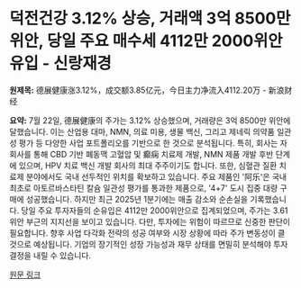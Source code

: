 # 덕전건강 3.12% 상승, 거래액 3억 8500만 위안, 당일 주요 매수세 4112만 2000위안 유입 - 신랑재경

**원제목:** 德展健康涨3.12%，成交额3.85亿元，今日主力净流入4112.20万 - 新浪财经

**요약:** 7월 22일, 德展健康의 주가는 3.12% 상승했으며, 거래량은 3억 8500만 위안에 달했습니다.  이는 산업용 대마, NMN, 의료 미용, 생물 백신, 그리고 제네릭 의약품 일관성 평가 등 다양한 사업 포트폴리오를 기반으로 한 것으로 분석됩니다.  특히,  회사는 자회사를 통해  CBD 기반 폐동맥 고혈압 및 癫痫 치료제 개발,  NMN 제품 개발 후반 단계에 있으며,  HPV 치료 백신 개발 회사의 최대 주주이기도 합니다.  또한,  심혈관 질환 치료제 분야에서도 국내 선두적인 위치를 확보하고 있습니다.  주요 제품인 '阿乐'은 국내 최초로 아토르바스타틴 칼슘 일관성 평가를 통과한 제품으로,  '4+7' 도시 집중 대량 구매에 성공했습니다.  하지만 최근 2025년 1분기에는 매출 감소와 순손실을 기록했습니다.  당일 주요 투자자들의 순유입은 4112만 2000위안으로 집계되었으며,  주가는 3.61위안 부근의 지지선을 보이고 있습니다.  다만,  투자에는 위험이 따르므로 신중한 판단이 필요합니다.  향후 사업 다각화 전략의 성공 여부와 시장 상황에 따라 주가 변동성이 클 것으로 예상됩니다.  기업의 장기적인 성장 가능성과 재무 상태를 면밀히 분석해야 투자 결정을 내릴 수 있습니다.

[원문 링크](https://finance.sina.cn/2025-07-22/detail-infhiqhu4068935.d.html?vt=4)
